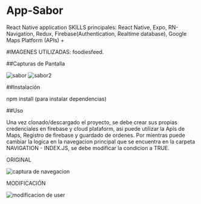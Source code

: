 # App-Sabor
React Native application 
SKILLS principales: React Native, Expo, RN-Navigation, Redux, Firebase(Authentication, Realtime database), Google Maps Platform (APIs) +

#IMAGENES UTILIZADAS: foodiesfeed. 

##Capturas de Pantalla

![sabor](https://github.com/Ezequiel1705/App-saborUnico-RN/assets/83517271/c8c7fe58-ebed-44a9-9057-56398e437b61)
![sabor2](https://github.com/Ezequiel1705/App-saborUnico-RN/assets/83517271/1d64e6ea-8c97-483c-a2de-278dd6670494)

##Instalación 

npm install (para instalar dependencias)

##Uso 

Una vez clonado/descargado el proyecto, se debe crear sus propias credenciales en firebase y cloud plataform, asi puede utilizar la Apis de Maps, Registro de firebase y guardado de ordenes. 
Por mientras puede cambiar la logica en la navegacion principal que se encuentra en la carpeta NAVIGATION - INDEX.JS, se debe modificar la condicion a TRUE.

ORIGINAL

![captura de navegacion](https://github.com/Ezequiel1705/App-saborUnico-RN/assets/83517271/b046f4c1-9b5e-4440-8250-438c73f8c6d5)

MODIFICACIÓN 

![modificacion de user](https://github.com/Ezequiel1705/App-saborUnico-RN/assets/83517271/2f4c0c1a-4e64-4788-83fe-f9a8fde1e40f)


